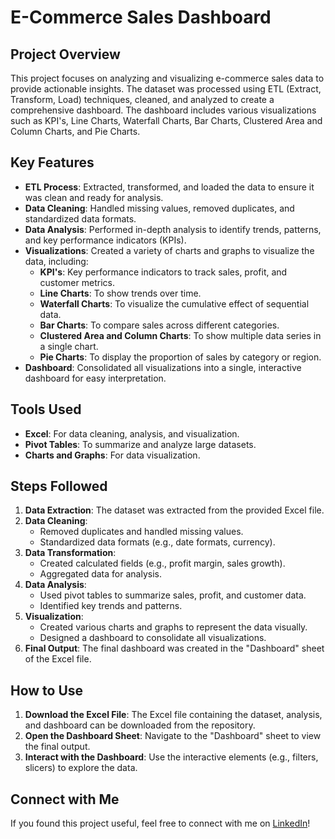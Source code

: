 # E-Commerce Sales Dashboard

## Project Overview

This project focuses on analyzing and visualizing e-commerce sales data to provide actionable insights. The dataset was processed using ETL (Extract, Transform, Load) techniques, cleaned, and analyzed to create a comprehensive dashboard. The dashboard includes various visualizations such as KPI's, Line Charts, Waterfall Charts, Bar Charts, Clustered Area and Column Charts, and Pie Charts.

## Key Features

- **ETL Process**: Extracted, transformed, and loaded the data to ensure it was clean and ready for analysis.
- **Data Cleaning**: Handled missing values, removed duplicates, and standardized data formats.
- **Data Analysis**: Performed in-depth analysis to identify trends, patterns, and key performance indicators (KPIs).
- **Visualizations**: Created a variety of charts and graphs to visualize the data, including:
  - **KPI's**: Key performance indicators to track sales, profit, and customer metrics.
  - **Line Charts**: To show trends over time.
  - **Waterfall Charts**: To visualize the cumulative effect of sequential data.
  - **Bar Charts**: To compare sales across different categories.
  - **Clustered Area and Column Charts**: To show multiple data series in a single chart.
  - **Pie Charts**: To display the proportion of sales by category or region.
- **Dashboard**: Consolidated all visualizations into a single, interactive dashboard for easy interpretation.

## Tools Used

- **Excel**: For data cleaning, analysis, and visualization.
- **Pivot Tables**: To summarize and analyze large datasets.
- **Charts and Graphs**: For data visualization.

## Steps Followed

1. **Data Extraction**: The dataset was extracted from the provided Excel file.
2. **Data Cleaning**:
   - Removed duplicates and handled missing values.
   - Standardized data formats (e.g., date formats, currency).
3. **Data Transformation**:
   - Created calculated fields (e.g., profit margin, sales growth).
   - Aggregated data for analysis.
4. **Data Analysis**:
   - Used pivot tables to summarize sales, profit, and customer data.
   - Identified key trends and patterns.
5. **Visualization**:
   - Created various charts and graphs to represent the data visually.
   - Designed a dashboard to consolidate all visualizations.
6. **Final Output**: The final dashboard was created in the "Dashboard" sheet of the Excel file.

## How to Use

1. **Download the Excel File**: The Excel file containing the dataset, analysis, and dashboard can be downloaded from the repository.
2. **Open the Dashboard Sheet**: Navigate to the "Dashboard" sheet to view the final output.
3. **Interact with the Dashboard**: Use the interactive elements (e.g., filters, slicers) to explore the data.

## Connect with Me
If you found this project useful, feel free to connect with me on [LinkedIn](https://www.linkedin.com/in/anand-cinenkanolu-data-analyst/)!
